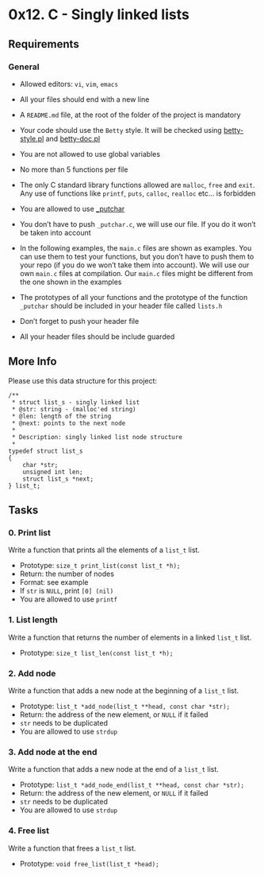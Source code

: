 # 0x12. C - Singly linked lists

## Requirements

### General

-   Allowed editors:  `vi`,  `vim`,  `emacs`


-   All your files should end with a new line
-   A  `README.md`  file, at the root of the folder of the project is mandatory
-   Your code should use the  `Betty`  style. It will be checked using  [betty-style.pl](https://github.com/holbertonschool/Betty/blob/master/betty-style.pl "betty-style.pl")  and  [betty-doc.pl](https://github.com/holbertonschool/Betty/blob/master/betty-doc.pl "betty-doc.pl")
-   You are not allowed to use global variables
-   No more than 5 functions per file
-   The only C standard library functions allowed are  `malloc`,  `free`  and  `exit`. Any use of functions like  `printf`,  `puts`,  `calloc`,  `realloc`  etc… is forbidden
-   You are allowed to use  [_putchar](https://github.com/holbertonschool/_putchar.c/blob/master/_putchar.c "_putchar")
-   You don’t have to push  `_putchar.c`, we will use our file. If you do it won’t be taken into account
-   In the following examples, the  `main.c`  files are shown as examples. You can use them to test your functions, but you don’t have to push them to your repo (if you do we won’t take them into account). We will use our own  `main.c`  files at compilation. Our  `main.c`  files might be different from the one shown in the examples
-   The prototypes of all your functions and the prototype of the function  `_putchar`  should be included in your header file called  `lists.h`
-   Don’t forget to push your header file
-   All your header files should be include guarded

## More Info

Please use this data structure for this project:

```
/**
 * struct list_s - singly linked list
 * @str: string - (malloc'ed string)
 * @len: length of the string
 * @next: points to the next node
 *
 * Description: singly linked list node structure
 *
typedef struct list_s
{
    char *str;
    unsigned int len;
    struct list_s *next;
} list_t;
```
## Tasks

### 0. Print list
Write a function that prints all the elements of a  `list_t`  list.

-   Prototype:  `size_t print_list(const list_t *h);`
-   Return: the number of nodes
-   Format: see example
-   If  `str`  is  `NULL`, print  `[0] (nil)`
-   You are allowed to use  `printf`

### 1. List length
Write a function that returns the number of elements in a linked  `list_t`  list.

-   Prototype:  `size_t list_len(const list_t *h);`

### 2. Add node
Write a function that adds a new node at the beginning of a  `list_t`  list.

-   Prototype:  `list_t *add_node(list_t **head, const char *str);`
-   Return: the address of the new element, or  `NULL`  if it failed
-   `str`  needs to be duplicated
-   You are allowed to use  `strdup`

### 3. Add node at the end

Write a function that adds a new node at the end of a  `list_t`  list.

-   Prototype:  `list_t *add_node_end(list_t **head, const char *str);`
-   Return: the address of the new element, or  `NULL`  if it failed
-   `str`  needs to be duplicated
-   You are allowed to use  `strdup`

### 4. Free list

Write a function that frees a  `list_t`  list.

-   Prototype:  `void free_list(list_t *head);`
